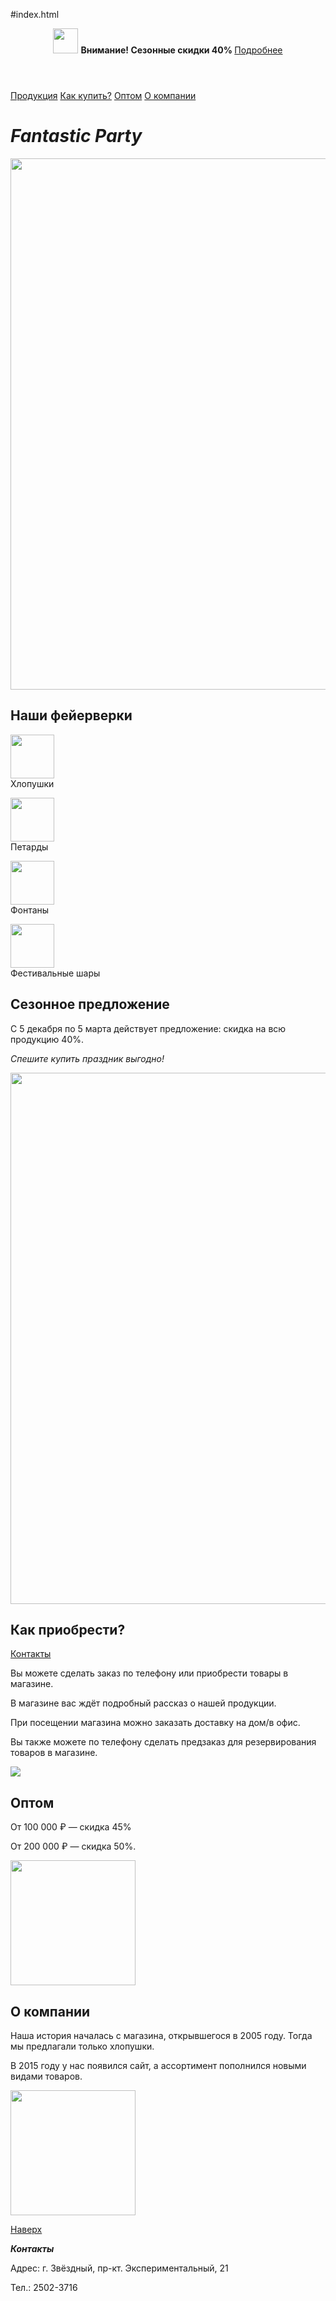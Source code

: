#index.html
<html>
<head>
<title> Стили </title>
<link rel="stylesheet" href="style.css"/>
</head>
    <body>
        <header>
            <img id ="logo" src="https://mars.algoritmika.org/uploads/2020/12/logo_0_1607675596.svg" height="40px"/>
            <b>Внимание! Сезонные скидки 40% </b><a href="#discount">Подробнее</a>
        </header>
        <main>
            <nav>
                <a href="#price" class="popular">Продукция</a>
                <a href="#delivery">Как купить?</a>
                <a href="#wholesale">Оптом</a>
                <a href="#about_us">О компании</a>
            </nav>
            <h1><i>Fantastic Party</i></h1>
            <img src="https://mars.algoritmika.org/uploads/2020/12/fireworks-2731725_1920_0_1607673819.jpg" width="850px"/>
            <h2 id="price">Наши фейерверки</h2>
            <p>
                <p class="menu"><img src="https://mars.algoritmika.org/uploads/2020/12/%D1%85%D0%BB%D0%BE%D0%BF%D1%83%D1%88%D0%BA%D0%B0_0_1607673818.svg" width="70px"/><br/>Хлопушки</p>
                <p class="menu"><img src="https://mars.algoritmika.org/uploads/2020/12/%D0%BF%D0%B5%D1%82%D0%B0%D1%80%D0%B4%D0%B0_0_1607673817.svg" width="70px"/><br/>Петарды</p>
                <p class="menu"><img src="https://mars.algoritmika.org/uploads/2020/12/%D1%84%D0%BE%D0%BD%D1%82%D0%B0%D0%BD_0_1607673817.svg" width="70px"/><br/>Фонтаны</p>
                <p class="menu"><img src="https://mars.algoritmika.org/uploads/2020/12/%D1%88%D0%B0%D1%80_0_1607673818.svg" width="70px"/><br/>Фестивальные шары</p>
            </p>
            <h2 id="discount">Сезонное предложение</h2>
            <p>С 5 декабря по 5 марта действует предложение: скидка на всю продукцию 40%.</p>
            <p>
                <i>Спешите купить праздник выгодно!</i>
            </p>
            <img src="https://mars.algoritmika.org/uploads/2020/12/%D1%81%D0%B5%D0%B7%D0%BE%D0%BD%D0%BD%D1%8B%D0%B5%20%D1%81%D0%BA%D0%B8%D0%B4%D0%BA%D0%B8_0_1607673818.jpg" width="850px"/>
            <h2 id="delivery">Как приобрести?</h2>
            <a href="#contacts">Контакты</a>
            <p>Вы можете сделать заказ по телефону или приобрести товары в магазине.</p>
            <p>В магазине вас ждёт подробный рассказ о нашей продукции.</p>
            <p>При посещении магазина можно заказать доставку на дом/в офис.</p>
            <p>Вы также можете по телефону сделать предзаказ для резервирования товаров в магазине.</p>
            <img src="https://mars.algoritmika.org/uploads/2020/12/%D0%BF%D0%BE%D0%BA%D1%83%D0%BF%D0%BA%D0%B0_0_1607673818.png"/>
            <h2 id="wholesale">Оптом</h2>
            <p>От 100 000 ₽ — скидка 45%</p>
            <p>От 200 000 ₽ — скидка 50%.</p>
            <img src="https://mars.algoritmika.org/uploads/2020/12/%D0%BE%D0%BF%D1%82_0_1607673818.png" width="200px"/>
            <h2 id="about_us">О компании</h2>
            <p>Наша история началась с магазина, открывшегося в 2005 году. Тогда мы предлагали только хлопушки.</p>
            <p>В 2015 году у нас появился сайт, а ассортимент пополнился новыми видами товаров.</p>
            <img src="https://mars.algoritmika.org/uploads/2020/12/arrows-2023449_1920_0_1607674211.png" width="200px"/><br/>
            <p><a href="#logo">Наверх</a></p>
        </main>
        <footer>
            <p id="contacts"><b><i>Контакты</i></b></p>
            <p>Адрес: г. Звёздный, пр-кт. Экспериментальный, 21</p>
            <p>Тел.: 2502-3716</p>
        </footer>
    </body>
</html>
